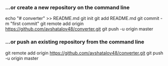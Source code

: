 ### …or create a new repository on the command line

echo "# converter" >> README.md
git init
git add README.md
git commit -m "first commit"
git remote add origin https://github.com/avshatalov48/converter.git
git push -u origin master

### …or push an existing repository from the command line

git remote add origin https://github.com/avshatalov48/converter.git
git push -u origin master